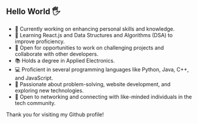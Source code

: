 ## Hello World 🖐️

- 🔭 Currently working on enhancing personal skills and knowledge.
- 🌱 Learning React.js and Data Structures and Algorithms (DSA) to improve proficiency.
- 💼 Open for opportunities to work on challenging projects and collaborate with other developers.
- 📚 Holds a degree in Applied Electronics.
- 💻 Proficient in several programming languages like Python, Java, C++, and JavaScript.
- 🎯 Passionate about problem-solving, website development, and exploring new technologies.
- 🤝 Open to networking and connecting with like-minded individuals in the tech community.

Thank you for visiting my Github profile!
